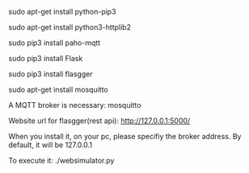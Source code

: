 sudo apt-get install python-pip3

sudo apt-get install python3-httplib2

sudo pip3 install paho-mqtt

sudo pip3 install Flask

sudo pip3 install flasgger

sudo apt-get install mosquitto

A MQTT broker is necessary: mosquitto

Website url for flasgger(rest api): http://127.0.0.1:5000/

When you install it, on your pc, please specifiy the broker address. By default, it will be 127.0.0.1

To execute it: ./websimulator.py